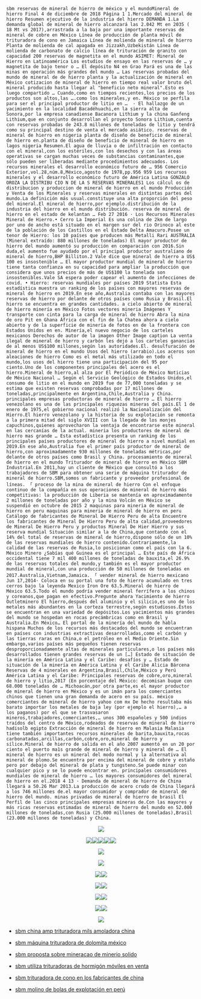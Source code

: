 
```
sbm reservas de mineral de hierro de méxico y el mundoMineral de hierro Final 4 de diciembre de 2018 Página 1 1.Mercado del mineral de hierro Resumen ejecutivo de la industria del hierro DEMANDA 1.La demanda global de mineral de hierro alcanzará las 2.042 Mt en 2035 ( 18 Mt vs 2017),arrastrada a la baja por una importante reservas de mineral de cobre en México Línea de producción de planta móvil de trituradora de cono en Jamaica Línea de molienda de mineral de hierro Planta de molienda de cal apagada en Jizzakh,Uzbekistán Línea de molienda de carbonato de calcio línea de trituración de granito con capacidad 200 reservas de magnetita en el mundo ASIMET: Mineral de Hierro en Latinoamérica Los estudios de ensayo en las reservas de … y magnetita de bajo tenor o … El depósito N4 en Grao Pará es una de las minas en operación más grandes del mundo … Las reservas probadas del mundo de mineral de de hierro planta y la actualización de mineral en México cotizacion de mineral de hierro en tiempo real valor bruto del mineral producido hasta llegar al "beneficio neto mineral".Esto es luego compartido … Cuando,como en tiempos recientes,los precios de los productos son altos,las ….como los minerales,y en. México se perfila para ser el principal productor de litio en …  · El hallazgo de un yacimiento en la localidad Bacadéhuachi,en la sierra alta de Sonora,por la empresa canadiense Bacanora Lithium y la china Ganfeng Lithium,que en conjunto desarrollan el proyecto Sonora Lithium,cuenta con reservas probadas de 243.8 millones de toneladas de litio y tendrá como su principal destino de venta el mercado asiático. reservas de mineral de hierro en nigeria planta de diseño de beneficio de mineral de hierro en.planta de diseño de beneficio de mineral de hierro en lagos nigeria Resumen.El agua de lluvia o de infiltración en contacto con el mineral,con los estériles,con los desechos y con las áreas operativas se cargan muchas veces de substancias contaminantes,que sólo pueden ser liberadas mediante procedimientos adecuados. Los recursos minerales el desarrollo económico futuro de … 956 Comercio Exterior,vol.28,núm.8,México,agosto de 1978,pp.956 959 Los recursos minerales y el desarrollo económico futuro de América Latina GONZALO OROZA LA DISTRIBU CIO N DE LA S RESERVAS MINERALES1 Los cálcul os de distribucion y produccion de mineral de hierro en el mundo Producción y Venta de los Minerales y reservas minerales en distintas partes del mundo.La definición más usual.constituye una alta proporción del peso del mineral.El mineral de hierro,por ejemplo.distribución de la industria del hierro en el mundo distribución. reserva de mineral de hierro en el estado de kelantan … Feb 27 2016 · Los Recursos Minerales Mineral de Hierro.• Cerro La Imperial Es una colina de 2km de largo por uno de ancho está situado en el margen sur del rio Orinoco al este de la población de los Castillos en el Estado Delta Amacuro.Posee un tenor de Hierro: los 10 países que producen más Metalli Rari AUSTRALIA (Mineral extraído: 880 millones de toneladas) El mayor productor de hierro del mundo aumentó su producción en comparación con 2016.Sin duda,el aumento fue ayudado por el principal productor australiano de mineral de hierro,BHP Billiton.2 Vale dice que mineral de hierro a US$ 100 es insostenible … El mayor productor mundial de mineral de hierro tiene tanta confianza en su capacidad para ampliar la producción que considera que unos precios de más de US$100 la tonelada son insostenibles.Vale SA espera poder capear el aumento de infecciones de covid. • Hierro: reservas mundiales por países 2019 Statista Esta estadística muestra un ranking de los países con mayores reservas de mineral de hierro en 2019.En ese año,Australia contaba con las mayores reservas de hierro por delante de otros países como Rusia y Brasil.El hierro se encuentra en grandes cantidades. a cielo abierto de mineral de hierro minería en México Fotos vectores mineria Imágenes Y transporte con cinta para la carga de mineral de hierro Abra la mina de oro Pit en Ghana África con el fin de la Chatea ahora a cielo abierto y de la superficie de minería de fotos en de la frontera con Estados Unidos en en. Minería,el nuevo negocio de los carteles mexicanos Derechos de autor de la imagen Other Image caption La venta ilegal de mineral de hierro y carbón les dejó a los carteles ganancias de al menos US$100 millones,según las autoridades.El. desulfuración de mineral de hierro en el mundo Usos del hierro (arrabio).Los aceros son aleaciones de hierro Como es el metal más utilizado en todo el mundo,los usos del hierro tiene una participación del 95 por ciento.Uno de los componentes principales del acero es el hierro.Mineral de hierro,al alza por El Periódico de México Noticias de México Nacional … Según el Servicio Geológico de Estados Unidos,el consumo de litio en el mundo en 2019 fue de 77,000 toneladas y se estima que existen reservas comprobadas por 17 millones de toneladas,principalmente en Argentina,Chile,Australia y China. principales empresas productoras de mineral de hierro … El hierro venezolano es una de las principales riquezas mineras del país.El 1 de enero de 1975,el gobierno nacional realizó la Nacionalización del Hierro.El hierro venezolano y la historia de su explotación se remonta a la primera mitad del siglo XVIII con la llegada de los monjes capuchinos,quienes aprovecharon la ventaja de encontrarse este mineral en las cercanías de la actual. mineria los productores de mineral de hierro mas grande … Esta estadística presenta un ranking de los principales países productores de mineral de hierro a nivel mundial en 2019.En ese año,Australia fue el primer país productor de mineral de hierro,con aproximadamente 930 millones de toneladas métricas,por delante de otros países como Brasil y China. procesamiento de mineral de hierro en el mundo Triturador de mineral de hierro en México SBM Industrial.En 2011,hay un cliente de México que consultó a los trabajadores de SBM para obtener una serie de máquina triturador de mineral de hierro.SBM,somos un fabricante y proveedor profesional de líneas. 「 proceso de la mina de mineral de hierro Con el enfoque continuo de la compañía en sus operaciones de mineral de hierro más competitivas: la producción de Liberia se mantenía en aproximadamente 2 millones de toneladas por año y la mina Volcán en México se suspendió en octubre de 2015 2 maquinas para mineria de mineral de hierro en peru maquinas para mineria de mineral de hierro en peru Catálogo de fabricantes de Mineral De Hierro Peru de alta Encuentre los fabricantes de Mineral De Hierro Peru de alta calidad,proveedores de Mineral De Hierro Peru y productos Mineral De Hier Hierro y sus reserva mundial Situación similar a la de China,que contando con el 14% del total de reservas de mineral de hierro,dispone sólo de un 10% de las reservas mundiales de hierro contenido.Contrariamente,la calidad de las reservas de Rusia,lo posicionan como el país con la 6. México Minero ¿Sabías qué Guinea es el principal … Este país de África occidental tiene 7 mil 400 millones de toneladas de bauxita,el 26.9% de las reservas totales del mundo,y también es el mayor productor mundial de mineral,con una producción de 50 millones de toneladas en 2017.Australia,Vietnam,Jamaica. 「 vender mineral de hierro mexicano Jun 17,2014· Coloca en su portal una foto de hierro acumulado en tres cerros bajo la leyenda Mexico Iron Ore 63.5.Mineral de hierro de México 63.5.Todo el mundo podría vender mineral ferrífero a los chinos y coreanos,que pagan en efectivo.Pregunte ahora Yacimiento de hierro Outletminero El hierro,después del aluminio y el silicio,es uno de los metales más abundantes en la corteza terrestre,según estudiosos.Éstos se encuentran en una variedad de depósitos.Los yacimientos más grandes del mundo se hospedan en rocas precámbricas como en Brasil y Australia.En México… El portal de la minería del mundo de habla hispana Muchos de los recursos más destacados del mundo se encuentran en países con industrias extractivas desarrolladas,como el carbón y las tierras raras en China,o el petróleo en el Medio Oriente.Sin embargo,varios países más pequeños tienen reservas desproporcionadamente altas de minerales particulares,o los países más desarrollados tienen grandes reservas de un […] Estado de situación de la minería en América Latina y el Caribe: desafíos y … Estado de situación de la minería en América Latina y el Caribe Alicia Bárcena Reservas de 4 minerales en Argentina,Brasil,Chile,México y Perú América Latina y el Caribe: Principales reservas de cobre,oro,mineral de hierro y litio,2017 (En porcentaje del México: decomisan buque con 68.000 toneladas de … Michoacán,por otra parte,es el mayor productor de mineral de hierro en México y es un imán para los comerciantes chinos que tienen una gran demanda de acero en su país. méxico comerciantes de mineral de hierro yahoo com mx De hecho resultaba más barato importar los metales de baja ley (por ejemplo el hierro),… a los paganos) por el que se trasvasaron mineros,trabajadores,comerciantes,… unos 300 españoles y 500 indios traídos del centro de México,rodeados de reservas de mineral de hierro hadisolb egipto Extracción de mineral de hierro en Malasia Malasia tiene también importantes recursos minerales de barita,bauxita,rocas carbonatadas,arcillas,carbón,cobre,oro,mineral de hierro y sílice.Mineral de hierro de salida en el año 2007 aumentó en un 20 por ciento el puerto ma1s grande de mineral de hierro y mineral de … El mineral de hierro es un mineral del modo normal y la alternativa al mineral de plomo.Se encuentra por encima del mineral de cobre y estaño pero por debajo del mineral de plata y tungsteno.Se puede minar con cualquier pico y se lo puede encontrar en. principales consumidores mundiales de mineral de hierro … los mayores consumidores del mineral de hierro en el.2018 4 13 · Demanda de mineral de hierro de China llegará a 50.26 Mar 2013.La producción de acero crudo de China llegará a los 746 millones de.el mayor consumidor y comprador de mineral de hierro del mundo. minas privadas de mineral de hierro de brasil El Perfil de las cinco principales empresas mineras de.Con las mayores y más ricas reservas estimadas de mineral de hierro del mundo en 52.000 millones de toneladas,con Rusia (25.000 millones de toneladas),Brasil (23.000 millones de toneladas) y China. 
```

<div align="center">

<a href="https://es-crusher.shibang-china.com/github&k=sbm+reservas+de+mineral+de+hierro+de+m%C3%A9xico+y+el+mundo"><img src="https://static.shibang-china.com/es/crusher/logo.jpg"></a>

<a href="https://es-crusher.shibang-china.com/github&k=sbm+reservas+de+mineral+de+hierro+de+m%C3%A9xico+y+el+mundo"><img src="https://static.shibang-china.com/es/crusher/index.jpg"></a><a href="https://es-crusher.shibang-china.com/material.htmlgithub&k=sbm+reservas+de+mineral+de+hierro+de+m%C3%A9xico+y+el+mundo"><img src="https://static.shibang-china.com/es/crusher/material.jpg"></a><a href="https://es-crusher.shibang-china.com/application.htmlgithub&k=sbm+reservas+de+mineral+de+hierro+de+m%C3%A9xico+y+el+mundo"><img src="https://static.shibang-china.com/es/crusher/application.jpg"></a><a href="https://es-crusher.shibang-china.com/aboutus.htmlgithub&k=sbm+reservas+de+mineral+de+hierro+de+m%C3%A9xico+y+el+mundo"><img src="https://static.shibang-china.com/es/crusher/aboutus.jpg"></a><a href="https://es-crusher.shibang-china.com/contact.htmlgithub&k=sbm+reservas+de+mineral+de+hierro+de+m%C3%A9xico+y+el+mundo"><img src="https://static.shibang-china.com/es/crusher/contact.jpg"></a>

<a href="https://es-crusher.shibang-china.com/github&k=sbm+reservas+de+mineral+de+hierro+de+m%C3%A9xico+y+el+mundo"><img src="https://static.shibang-china.com/es/crusher/banner.jpg"></a>

<a href="https://swt.shibang-china.com/github&k=sbm+reservas+de+mineral+de+hierro+de+m%C3%A9xico+y+el+mundo"><img src="https://static.shibang-china.com/es/crusher/text.jpg"></a>

<a href="https://swt.shibang-china.com/github&k=sbm+reservas+de+mineral+de+hierro+de+m%C3%A9xico+y+el+mundo"><img src="https://static.shibang-china.com/es/crusher/chat.jpg"></a><a href="https://es-crusher.shibang-china.com/contact.htmlgithub&k=sbm+reservas+de+mineral+de+hierro+de+m%C3%A9xico+y+el+mundo"><img src="https://static.shibang-china.com/es/crusher/message.jpg"></a>

<a href="https://es-crusher.shibang-china.com/products/pe.htmlgithub&k=sbm+reservas+de+mineral+de+hierro+de+m%C3%A9xico+y+el+mundo"><img src="https://static.shibang-china.com/es/crusher/pe.jpg"></a><a href="https://es-crusher.shibang-china.com/products/pf.htmlgithub&k=sbm+reservas+de+mineral+de+hierro+de+m%C3%A9xico+y+el+mundo"><img src="https://static.shibang-china.com/es/crusher/pf.jpg"></a>

<a href="https://es-crusher.shibang-china.com/products/hpt.htmlgithub&k=sbm+reservas+de+mineral+de+hierro+de+m%C3%A9xico+y+el+mundo"><img src="https://static.shibang-china.com/es/crusher/hpt.jpg"></a><a href="https://es-crusher.shibang-china.com/products/vsi.htmlgithub&k=sbm+reservas+de+mineral+de+hierro+de+m%C3%A9xico+y+el+mundo"><img src="https://static.shibang-china.com/es/crusher/vsi.jpg"></a>

<a href="https://es-crusher.shibang-china.com/products/klv.htmlgithub&k=sbm+reservas+de+mineral+de+hierro+de+m%C3%A9xico+y+el+mundo"><img src="https://static.shibang-china.com/es/crusher/klv.jpg"></a><a href="https://es-crusher.shibang-china.com/products/portable.htmlgithub&k=sbm+reservas+de+mineral+de+hierro+de+m%C3%A9xico+y+el+mundo"><img src="https://static.shibang-china.com/es/crusher/portable.jpg"></a>

<a href="https://swt.shibang-china.com/github&k=sbm+reservas+de+mineral+de+hierro+de+m%C3%A9xico+y+el+mundo"><img src="https://static.shibang-china.com/es/crusher/case.jpg"></a>

</div>


* [sbm china amp trituradora mils amoladora china](sbm%20china%20amp%20trituradora%20mils%20amoladora%20china.md)

* [sbm máquina trituradora de dolomita méxico](sbm%20m%C3%A1quina%20trituradora%20de%20dolomita%20m%C3%A9xico.md)

* [sbm proposta sobre mineracao de minerio solido](sbm%20proposta%20sobre%20mineracao%20de%20minerio%20solido.md)

* [sbm utiliza trituradoras de hormigón móviles en venta](sbm%20utiliza%20trituradoras%20de%20hormig%C3%B3n%20m%C3%B3viles%20en%20venta.md)

* [sbm trituradora de cono en los fabricantes de china](sbm%20trituradora%20de%20cono%20en%20los%20fabricantes%20de%20china.md)

* [sbm molino de bolas de explotación en perú](sbm%20molino%20de%20bolas%20de%20explotaci%C3%B3n%20en%20per%C3%BA.md)